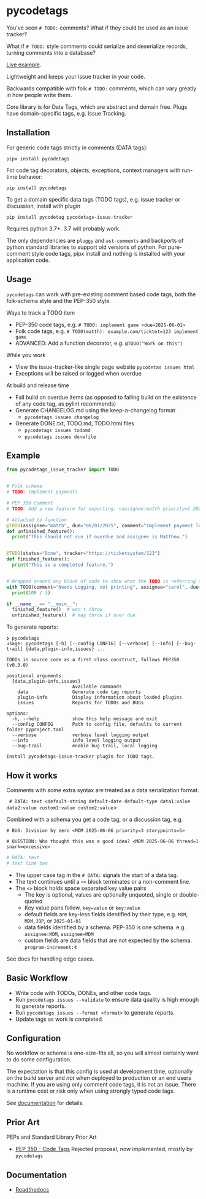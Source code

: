 # pycodetags

You've seen `# TODO:` comments? What if they could be used as an issue tracker?

What if `# TODO:` style comments could serialize and deserialize records, turning comments into a database?

[Live example](https://matthewdeanmartin.github.io/pycodetags/).


[//]: # (What if you could also write comments as decorators that warn or stop you on the due date?)

[//]: # ()
[//]: # (Replace or complement your `# TODO:` comments with decorators similar to NotImplement, Deprecated or Warning)

[//]: # (and get issue tracker features, too.)

Lightweight and keeps your issue tracker in your code.

Backwards compatible with folk `# TODO:` comments, which can vary greatly in how people write them.

Core library is for Data Tags, which are abstract and domain free. Plugs have domain-specific tags, e.g. Issue Tracking.

## Installation

For generic code tags strictly in comments (DATA tags):

`pipx install pycodetags`

For code tag decorators, objects, exceptions, context managers with run-time behavior:

`pip install pycodetags`

To get a domain specific data tags (TODO tags), e.g. issue tracker or discussion, install with plugin

`pip install pycodetag pycodetags-issue-tracker`

Requires python 3.7+. 3.7 will probably work.

The only dependencies are `pluggy` and `ast-comments` and backports of python standard libraries to support old versions
of python. For pure-comment style code tags, pipx install and nothing is installed with your application code.

## Usage

`pycodetags` can work with pre-existing comment based code tags, both the folk-schema style and the PEP-350 style.

Ways to track a TODO item

- PEP-350 code tags, e.g. `# TODO: implement game <due=2025-06-01>`
- Folk code tags, e.g. `# TODO(matth): example.com/ticktet=123 implement game`
- ADVANCED: Add a function decorator, e.g. `@TODO("Work on this")`

While you work
- View the issue-tracker-like single page website `pycodetas issues html`
- Exceptions will be raised or logged when overdue

At build and release time

- Fail build on overdue items (as opposed to failing build on the existence of any code tag, as pylint recommends)
- Generate CHANGELOG.md using the keep-a-changelog format
  - `pycodetags issues changelog`
- Generate DONE.txt, TODO.md, TODO.html files
  - `pycodetags issues todomd`
  - `pycodetags issues donefile`

## Example

```python
from pycodetags_issue_tracker import TODO


# Folk schema
# TODO: Implement payments

# PEP 350 Comment
# TODO: Add a new feature for exporting. <assignee:matth priority=1 2025-06-15>

# Attached to function
@TODO(assignee="matth", due="06/01/2025", comment="Implement payment logic")
def unfinished_feature():
  print("This should not run if overdue and assignee is Matthew.")


@TODO(status="Done", tracker="https://ticketsystem/123")
def finished_feature():
  print("This is a completed feature.")


# Wrapped around any block of code to show what the TODO is referring to
with TODO(comment="Needs Logging, not printing", assignee="carol", due="2025-07-01"):
  print(100 / 3)

if __name__ == "__main__":
  finished_feature()  # won't throw
  unfinished_feature()  # may throw if over due
```

To generate reports:

```text
❯ pycodetags
usage: pycodetags [-h] [--config CONFIG] [--verbose] [--info] [--bug-trail] {data,plugin-info,issues} ...

TODOs in source code as a first class construct, follows PEP350 (v0.3.0)

positional arguments:
  {data,plugin-info,issues}
                        Available commands
    data                Generate code tag reports
    plugin-info         Display information about loaded plugins
    issues              Reports for TODOs and BUGs

options:
  -h, --help            show this help message and exit
  --config CONFIG       Path to config file, defaults to current folder pyproject.toml
  --verbose             verbose level logging output
  --info                info level logging output
  --bug-trail           enable bug trail, local logging

Install pycodetags-issue-tracker plugin for TODO tags.
```

## How it works
Comments with some extra syntax are treated as a data serialization format.

` # DATA: text <default-string default-date default-type data1:value data2:value custom1:value custom2:value`>

Combined with a schema you get a code tag, or a discussion tag, e.g.

`# BUG: Division by zero <MDM 2025-06-06 priority=3 storypoints=5>`

`# QUESTION: Who thought this was a good idea? <MDM 2025-06-06 thread=1 snark=excessive>`

```python
# DATA: text
# text line two
```

- The upper case tag in the `# DATA:` signals the start of a data tag.
- The text continues until a `<>` block terminates or a non-comment line.
- The `<>` block holds space separated key value pairs
  - The key is optional, values are optionally unquoted, single or double-quoted
  - Key value pairs follow, `key=value` or `key:value`
  - default fields are key-less fields identified by their type, e.g. `MDM`, `MDM,JQP`, or `2025-01-01`
  - data fields identified by a schema. PEP-350 is one schema. e.g. `assignee:MDM`, `assignee=MDM`
  - custom fields are data fields that are not expected by the schema. `program-increment:4`

See docs for handling edge cases.

## Basic Workflow

- Write code with TODOs, DONEs, and other code tags.
- Run `pycodetags issues --validate` to ensure data quality is high enough to generate reports.
- Run `pycodetags issues --format <format>` to generate reports.
- Update tags as work is completed.

## Configuration

No workflow or schema is one-size-fits all, so you will almost certainly want to do some configuration.

The expectation is that this config is used at development time, optionally on the build server and *not* when
deployed to production or an end users machine. If you are using only comment code tags, it is not an issue. There
is a runtime cost or risk only when using strongly typed code tags.

See [documentation](https://pycodetags.readthedocs.io/en/latest/) for details.

## Prior Art

PEPs and Standard Library Prior Art

- [PEP 350 - Code Tags](https://peps.python.org/pep-0350/) Rejected proposal, now implemented, mostly by `pycodetags`

## Documentation

- [Readthedocs](https://pycodetags.readthedocs.io/en/latest/)

